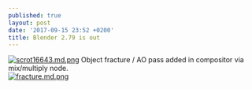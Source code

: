 ```yaml
---
published: true
layout: post
date: '2017-09-15 23:52 +0200'
title: Blender 2.79 is out
---
```

[![scrot16643.md.png](https://cdn.scrot.moe/images/2017/09/15/scrot16643.md.png)](https://cdn.scrot.moe/images/2017/09/15/scrot16643.png)
Object fracture / AO pass added in compositor via mix/multiply node.  
[![fracture.md.png](https://cdn.scrot.moe/images/2017/09/16/fracture.md.png)](https://cdn.scrot.moe/images/2017/09/16/fracture.png)
